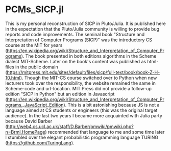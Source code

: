 # PCMs_SICP.jl
This is my personal reconstruction of SICP in Pluto/Julia. It is published here in the expectation that the Pluto/Julia community is willing to provide bug reports and code improvements. The seminal book "Structure and Interpretation of Computer Programs (SICP)" was the introductory CS course at the MIT for years (https://en.wikipedia.org/wiki/Structure_and_Interpretation_of_Computer_Programs). The book presented in both editions algorithms in the Scheme dialect MIT-Scheme. Later on the book's content was published as html-files in the public domain (https://mitpress.mit.edu/sites/default/files/sicp/full-text/book/book-Z-H-10.html). 
Though the MIT-CS course switched over to Python when new lecturers took over the responsibility, the website remained the same in Scheme-code and url-location.
MIT Press did not provide a follow-up edition "SICP in Python" but an edition in Javascript (https://en.wikipedia.org/wiki/Structure_and_Interpretation_of_Computer_Programs,_JavaScript_Edition). This is a bit astonishing because JS is not a language aimed at CS students or engineers (this was the original target audience).
In the last two years I became more acquainted with Julia party because David Barber (http://web4.cs.ucl.ac.uk/staff/D.Barber/pmwiki/pmwiki.php?n=Brml.HomePage) recommended that language to me and some time later I stumbled over the elegant probabilistic programming language TURING (https://github.com/TuringLang).
